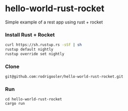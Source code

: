 # hello-world-rust-rocket
Simple example of a rest app using rust + rocket

### Install Rust + Rocket

```sh
curl https://sh.rustup.rs -sSf | sh
rustup default nightly
rustup override set nightly
```

### Clone 

```sh
git@github.com:rodrigooler/hello-world-rust-rocket.git
```

### Run

```
cd hello-world-rust-rocket
cargo run
```
